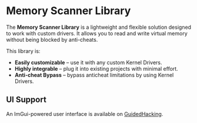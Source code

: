 # Memory Scanner Library

The **Memory Scanner Library** is a lightweight and flexible solution designed to work with custom drivers. It allows you to read and write virtual memory without being blocked by anti-cheats.

This library is:

- **Easily customizable** – use it with any custom Kernel Drivers.
- **Highly integrable** – plug it into existing projects with minimal effort.
- **Anti-cheat Bypass** – bypass anticheat limitations by using Kernel Drivers.

## UI Support

An ImGui-powered user interface is available on [GuidedHacking](https://guidedhacking.com).

